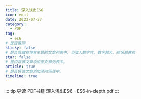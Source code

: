 ```yaml
---
title: 深入浅出ES6
icon: edit
date: 2022-07-27
category:
  - PDF
tag:
  - es6
# 是否置顶
sticky: false
# 是否收藏在博客主题的文章列表中。当填入数字时，数字越大，排名越靠前
star: false
# 是否将该文章添加至文章列表中。
article: true
# 是否将该文章添加至时间线中。
timeline: true
---
```

::: tip 导读
PDF书籍 深入浅出ES6 - ES6-in-depth.pdf
:::
<!-- more -->


<!-- <PDF url="https://vuepress-theme-hope.github.io/v2/components/sample.pdf#page=1&toolbar=1&zoom=100" /> -->
<PDF url="https://public-1310720021.cos.ap-shanghai.myqcloud.com/blog-file/ES6-in-depth.pdf" :toolbar="false" />